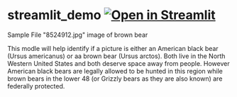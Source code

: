 # streamlit_demo [![Open in Streamlit](https://static.streamlit.io/badges/streamlit_badge_black_white.svg)](https://chelseadcf-example-bearids-streamlit-app-3qkldw.streamlit.app/)

Sample File "8524912.jpg" image of brown bear

This modle will help identify if a picture is either an American black bear (Ursus americanus) or aa brown bear (Ursus arctos). Both live in the North Western United States and both deserve space away from people. However American black bears are legally allowed to be hunted in this region while brown bears in the lower 48 (or Grizzly bears as they are also known) are federally protected. 
